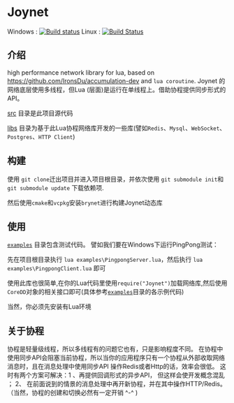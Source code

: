 # Joynet
Windows : [![Build status](https://ci.appveyor.com/api/projects/status/yyqufbynahl326pe/branch/master?svg=true)](https://ci.appveyor.com/project/IronsDu/joynet/branch/master) Linux : [![Build Status](https://travis-ci.org/IronsDu/Joynet.svg?branch=master)](https://travis-ci.org/IronsDu/Joynet)


## 介绍

high performance  network library for lua, based on https://github.com/IronsDu/accumulation-dev and `lua coroutine`.
Joynet 的网络底层使用多线程，但Lua (层面)是运行在单线程上。借助协程提供同步形式的API。

[src](https://github.com/IronsDu/Joynet/tree/master/src) 目录是此项目源代码

[libs](https://github.com/IronsDu/Joynet/tree/master/libs) 目录为基于此Lua协程网络库开发的一些库(譬如`Redis`、`Mysql`、`WebSocket`、`Postgres`、`HTTP Client`)

## 构建
使用 `git clone`迁出项目并进入项目根目录，并依次使用 `git submodule init`和`git submodule update` 下载依赖项.

然后使用`cmake`和`vcpkg`安装`brynet`进行构建Joynet动态库

## 使用
[`examples`](https://github.com/IronsDu/Joynet/tree/master/examples) 目录包含测试代码。
譬如我们要在Windows下运行PingPong测试：

先在项目根目录执行  `lua examples\PingpongServer.lua`，然后执行 `lua examples\PingpongClient.lua` 即可

使用此库也很简单,在你的Lua代码里使用`require("Joynet")`加载网络库,然后使用`CoreDD`对象的相关接口即可(具体参考[`examples`](https://github.com/IronsDu/Joynet/tree/master/examples)目录的各示例代码)

当然，你必须先安装有Lua环境

## 关于协程
协程是轻量级线程，所以多线程有的问题它也有，只是影响程度不同。
在协程中使用同步API会阻塞当前协程，所以当你的应用程序只有一个协程从外部收取网络消息时，且在消息处理中使用同步API
操作Redis或者Http的话，效率会很低。 这时有两个方案可解决：1 、再提供回调形式的异步API， 但这样会使开发概念混乱 ；
2、 在前面说到的情景的消息处理中再开新协程，并在其中操作HTTP/Redis。
（当然，协程的创建和切换必然有一定开销 ^-^ )

